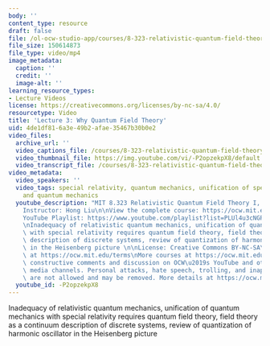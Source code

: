 ```yaml
---
body: ''
content_type: resource
draft: false
file: /ol-ocw-studio-app/courses/8-323-relativistic-quantum-field-theory-i-spring-2023/ocw_8323_lecture03_2023feb13_360p_16_9.mp4
file_size: 150614873
file_type: video/mp4
image_metadata:
  caption: ''
  credit: ''
  image-alt: ''
learning_resource_types:
- Lecture Videos
license: https://creativecommons.org/licenses/by-nc-sa/4.0/
resourcetype: Video
title: 'Lecture 3: Why Quantum Field Theory'
uid: 4de1df81-6a3e-49b2-afae-35467b30b0e2
video_files:
  archive_url: ''
  video_captions_file: /courses/8-323-relativistic-quantum-field-theory-i-spring-2023/1EZeWszvMJt99W0gBXCTWpWAc0rXvAsBU_transcript.webvtt
  video_thumbnail_file: https://img.youtube.com/vi/-P2opzekpX8/default.jpg
  video_transcript_file: /courses/8-323-relativistic-quantum-field-theory-i-spring-2023/1EZeWszvMJt99W0gBXCTWpWAc0rXvAsBU_transcript.pdf
video_metadata:
  video_speakers: ''
  video_tags: special relativity, quantum mechanics, unification of special relativity
    and quantum mechanics
  youtube_description: "MIT 8.323 Relativistic Quantum Field Theory I, Spring 2023\n\
    Instructor: Hong Liu\n\nView the complete course: https://ocw.mit.edu/courses/8-323-relativistic-quantum-field-theory-i-spring-2023/\n\
    YouTube Playlist: https://www.youtube.com/playlist?list=PLUl4u3cNGP61AV6bhf4mB3tCyWQrI_uU5\n\
    \nInadequacy of relativistic quantum mechanics, unification of quantum mechanics\
    \ with special relativity requires quantum field theory, field theory as a continuum\
    \ description of discrete systems, review of quantization of harmonic oscillator\
    \ in the Heisenberg picture \n\nLicense: Creative Commons BY-NC-SA\nMore information\
    \ at https://ocw.mit.edu/terms\nMore courses at https://ocw.mit.edu\n\nWe encourage\
    \ constructive comments and discussion on OCW\u2019s YouTube and other social\
    \ media channels. Personal attacks, hate speech, trolling, and inappropriate comments\
    \ are not allowed and may be removed. More details at https://ocw.mit.edu/comments."
  youtube_id: -P2opzekpX8
---
```

Inadequacy of relativistic quantum mechanics, unification of quantum mechanics with special relativity requires quantum field theory, field theory as a continuum description of discrete systems, review of quantization of harmonic oscillator in the Heisenberg picture